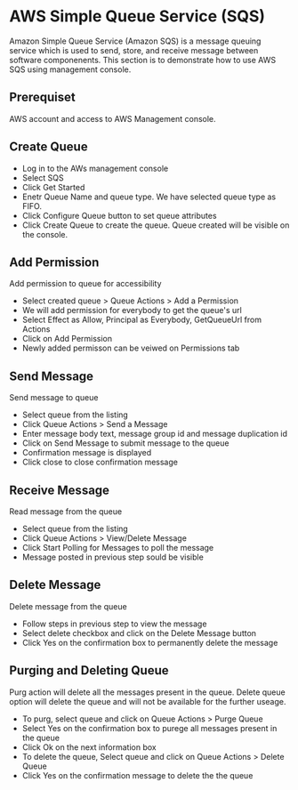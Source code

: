 # AWS Simple Queue Service (SQS)
Amazon Simple Queue Service (Amazon SQS) is a message queuing service which is used to send, store, and receive message between software componenents. This section is to demonstrate how to use AWS SQS using management console.

## Prerequiset
AWS account and access to AWS Management console.

## Create Queue
* Log in to the AWs management console
* Select SQS
* Click Get Started
* Enetr Queue Name and queue type. We have selected queue type as FIFO.
* Click Configure Queue button to set queue attributes
* Click Create Queue to create the queue. Queue created will be visible on the console.

## Add Permission
Add permission to queue for accessibility
* Select created queue > Queue Actions > Add a Permission
* We will add permission for everybody to get the queue's url
* Select Effect as Allow, Principal as Everybody, GetQueueUrl from Actions
* Click on Add Permission
* Newly added permisson can be veiwed on Permissions tab

## Send Message
Send message to queue
* Select queue from the listing
* Click Queue Actions > Send a Message
* Enter message body text, message group id and message duplication id
* Click on Send Message to submit message to the queue
* Confirmation message is displayed
* Click close to close confirmation message

## Receive Message
Read message from the queue
* Select queue from the listing
* Click Queue Actions > View/Delete Message
* Click Start Polling for Messages to poll the message
* Message posted in previous step sould be visible

## Delete Message
Delete message from the queue
* Follow steps in previous step to view the message
* Select delete checkbox and click on the Delete Message button
* Click Yes on the confirmation box to permanently delete the message

## Purging and Deleting Queue
Purg action will delete all the messages present in the queue. Delete queue option will delete the queue and will not be available for the further useage.
* To purg, select queue and click on Queue Actions > Purge Queue
* Select Yes on the confirmation box to purege all messages present in the queue
* Click Ok on the next information box
* To delete the queue, Select queue and click on Queue Actions > Delete Queue
* Click Yes on the confirmation message to delete the the queue
